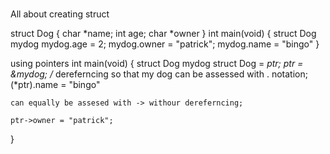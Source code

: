 #
All about creating struct

struct Dog
{
	char *name;
	int age;
	char *owner
}
int main(void)
{
	struct Dog mydog
	mydog.age = 2;
	mydog.owner = "patrick";
	mydog.name = "bingo"
}

using pointers
int main(void)
{
	struct Dog mydog
	struct Dog = *ptr;
	ptr = &mydog; /* dereferncing so that my dog can be assessed with . notation;
	(*ptr).name = "bingo"

	can equally be assesed with -> withour dereferncing;

	ptr->owner = "patrick";
}
